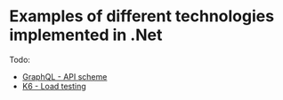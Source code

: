 # Examples of different technologies implemented in .Net

Todo:
- [GraphQL - API scheme](https://graphql-dotnet.github.io/docs/getting-started/introduction/)
- [K6 - Load testing](https://grafana.com/docs/k6/latest/)
